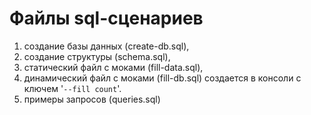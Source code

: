# Файлы sql-сценариев
1) создание базы данных (create-db.sql),
2) создание структуры (schema.sql),
3) статический файл с моками (fill-data.sql),
4) динамический файл с моками (fill-db.sql) создается в консоли с ключем '`--fill count`'.
5) примеры запросов (queries.sql)
